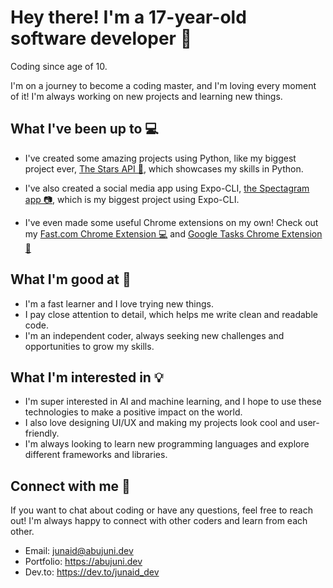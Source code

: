 # Hey there! I'm a 17-year-old software developer 🚀
Coding since age of 10.

I'm on a journey to become a coding master, and I'm loving every moment of it! I'm always working on new projects and learning new things.

## What I've been up to 💻

- I've created some amazing projects using Python, like my biggest project ever, [The Stars API 🌟](https://github.com/junaidcodingmaster/Stars-API), which showcases my skills in Python.

- I've also created a social media app using Expo-CLI, [the Spectagram app 📷](https://github.com/junaidcodingmaster/Spectagram-App), which is my biggest project using Expo-CLI.

- I've even made some useful Chrome extensions on my own! Check out my [Fast.com Chrome Extension 💻](https://github.com/junaidcodingmaster/Fast.com-Chrome-Extension) and [Google Tasks Chrome Extension 📝](https://github.com/junaidcodingmaster/Google-Tasks-Chrome-Extension)

## What I'm good at 💪

- I'm a fast learner and I love trying new things.
- I pay close attention to detail, which helps me write clean and readable code.
- I'm an independent coder, always seeking new challenges and opportunities to grow my skills.

## What I'm interested in 💡

- I'm super interested in AI and machine learning, and I hope to use these technologies to make a positive impact on the world.
- I also love designing UI/UX and making my projects look cool and user-friendly.
- I'm always looking to learn new programming languages and explore different frameworks and libraries.

## Connect with me 🤝

If you want to chat about coding or have any questions, feel free to reach out! I'm always happy to connect with other coders and learn from each other.

- Email: junaid@abujuni.dev
- Portfolio: https://abujuni.dev
- Dev.to: https://dev.to/junaid_dev

